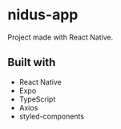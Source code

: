 # nidus-app
 Project made with React Native.

## Built with
- React Native
- Expo
- TypeScript
- Axios
- styled-components
